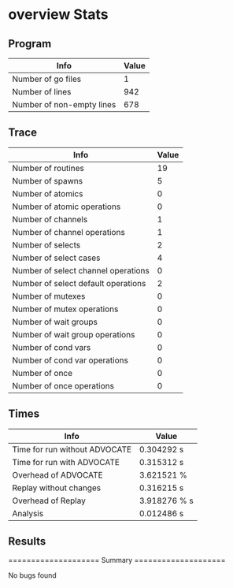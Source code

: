 # overview Stats

## Program
| Info | Value |
| - | - |
| Number of go files | 1 |
| Number of lines | 942 |
| Number of non-empty lines | 678 |


## Trace
| Info | Value |
| - | - |
| Number of routines | 19 |
| Number of spawns | 5 |
| Number of atomics | 0 |
| Number of atomic operations | 0 |
| Number of channels | 1 |
| Number of channel operations | 1 |
| Number of selects | 2 |
| Number of select cases | 4 |
| Number of select channel operations | 0 |
| Number of select default operations | 2 |
| Number of mutexes | 0 |
| Number of mutex operations | 0 |
| Number of wait groups | 0 |
| Number of wait group operations | 0 |
| Number of cond vars | 0 |
| Number of cond var operations | 0 |
| Number of once | 0| 
| Number of once operations | 0 |


## Times
| Info | Value |
| - | - |
| Time for run without ADVOCATE | 0.304292 s |
| Time for run with ADVOCATE | 0.315312 s |
| Overhead of ADVOCATE | 3.621521 % |
| Replay without changes | 0.316215 s |
| Overhead of Replay | 3.918276 % s |
| Analysis | 0.012486 s |


## Results
==================== Summary ====================

No bugs found
